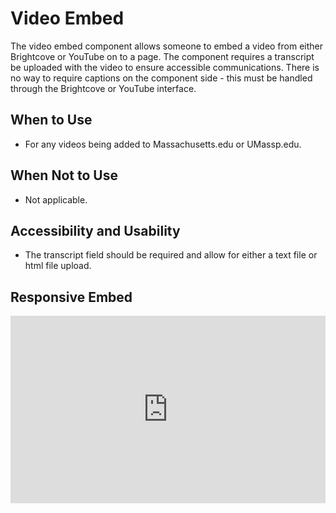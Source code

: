 # Video Embed
The video embed component allows someone to embed a video from either Brightcove or YouTube on to a page. The component requires a transcript be uploaded with the video to ensure accessible communications. There is no way to require captions on the component side - this must be handled through the Brightcove or YouTube interface. 

## When to Use
- For any videos being added to Massachusetts.edu or UMassp.edu. 

## When Not to Use
- Not applicable. 

## Accessibility and Usability
- The transcript field should be required and allow for either a text file or html file upload. 

## Responsive Embed

<iframe height="300" style="width: 100%;" scrolling="no" title="Video Embed" src="https://codepen.io/team/UMPO_ADDT/embed/yLKOYjy?default-tab=html%2Cresult" frameborder="no" loading="lazy" allowtransparency="true" allowfullscreen="true">
  See the Pen <a href="https://codepen.io/team/UMPO_ADDT/pen/yLKOYjy">
  Video Embed</a> by App Dev & Digital Transformation (<a href="https://codepen.io/team/UMPO_ADDT">@UMPO_ADDT</a>)
  on <a href="https://codepen.io">CodePen</a>.
</iframe>
